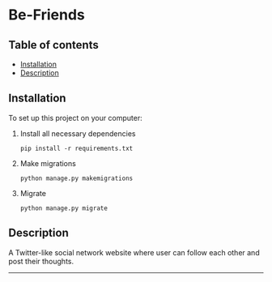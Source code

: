 # Be-Friends

## Table of contents
- [Installation](#installation)
- [Description](#description)

## Installation
To set up this project on your computer:
1. Install all necessary dependencies
    ```
    pip install -r requirements.txt
    ```
2. Make migrations
    ```
    python manage.py makemigrations
    ```
3. Migrate
    ```
    python manage.py migrate
    ```

## Description
A Twitter-like social network website where user can follow each other and post their thoughts.

---
